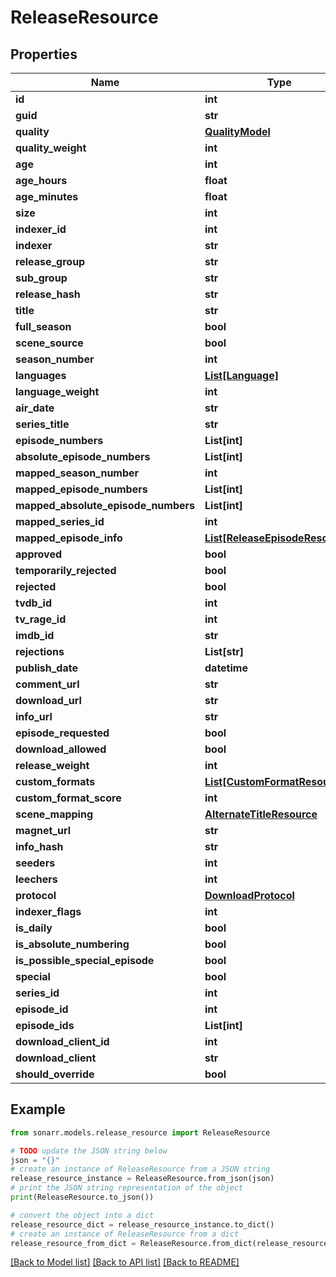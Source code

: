 # ReleaseResource


## Properties

Name | Type | Description | Notes
------------ | ------------- | ------------- | -------------
**id** | **int** |  | [optional] 
**guid** | **str** |  | [optional] 
**quality** | [**QualityModel**](QualityModel.md) |  | [optional] 
**quality_weight** | **int** |  | [optional] 
**age** | **int** |  | [optional] 
**age_hours** | **float** |  | [optional] 
**age_minutes** | **float** |  | [optional] 
**size** | **int** |  | [optional] 
**indexer_id** | **int** |  | [optional] 
**indexer** | **str** |  | [optional] 
**release_group** | **str** |  | [optional] 
**sub_group** | **str** |  | [optional] 
**release_hash** | **str** |  | [optional] 
**title** | **str** |  | [optional] 
**full_season** | **bool** |  | [optional] 
**scene_source** | **bool** |  | [optional] 
**season_number** | **int** |  | [optional] 
**languages** | [**List[Language]**](Language.md) |  | [optional] 
**language_weight** | **int** |  | [optional] 
**air_date** | **str** |  | [optional] 
**series_title** | **str** |  | [optional] 
**episode_numbers** | **List[int]** |  | [optional] 
**absolute_episode_numbers** | **List[int]** |  | [optional] 
**mapped_season_number** | **int** |  | [optional] 
**mapped_episode_numbers** | **List[int]** |  | [optional] 
**mapped_absolute_episode_numbers** | **List[int]** |  | [optional] 
**mapped_series_id** | **int** |  | [optional] 
**mapped_episode_info** | [**List[ReleaseEpisodeResource]**](ReleaseEpisodeResource.md) |  | [optional] 
**approved** | **bool** |  | [optional] 
**temporarily_rejected** | **bool** |  | [optional] 
**rejected** | **bool** |  | [optional] 
**tvdb_id** | **int** |  | [optional] 
**tv_rage_id** | **int** |  | [optional] 
**imdb_id** | **str** |  | [optional] 
**rejections** | **List[str]** |  | [optional] 
**publish_date** | **datetime** |  | [optional] 
**comment_url** | **str** |  | [optional] 
**download_url** | **str** |  | [optional] 
**info_url** | **str** |  | [optional] 
**episode_requested** | **bool** |  | [optional] 
**download_allowed** | **bool** |  | [optional] 
**release_weight** | **int** |  | [optional] 
**custom_formats** | [**List[CustomFormatResource]**](CustomFormatResource.md) |  | [optional] 
**custom_format_score** | **int** |  | [optional] 
**scene_mapping** | [**AlternateTitleResource**](AlternateTitleResource.md) |  | [optional] 
**magnet_url** | **str** |  | [optional] 
**info_hash** | **str** |  | [optional] 
**seeders** | **int** |  | [optional] 
**leechers** | **int** |  | [optional] 
**protocol** | [**DownloadProtocol**](DownloadProtocol.md) |  | [optional] 
**indexer_flags** | **int** |  | [optional] 
**is_daily** | **bool** |  | [optional] 
**is_absolute_numbering** | **bool** |  | [optional] 
**is_possible_special_episode** | **bool** |  | [optional] 
**special** | **bool** |  | [optional] 
**series_id** | **int** |  | [optional] 
**episode_id** | **int** |  | [optional] 
**episode_ids** | **List[int]** |  | [optional] 
**download_client_id** | **int** |  | [optional] 
**download_client** | **str** |  | [optional] 
**should_override** | **bool** |  | [optional] 

## Example

```python
from sonarr.models.release_resource import ReleaseResource

# TODO update the JSON string below
json = "{}"
# create an instance of ReleaseResource from a JSON string
release_resource_instance = ReleaseResource.from_json(json)
# print the JSON string representation of the object
print(ReleaseResource.to_json())

# convert the object into a dict
release_resource_dict = release_resource_instance.to_dict()
# create an instance of ReleaseResource from a dict
release_resource_from_dict = ReleaseResource.from_dict(release_resource_dict)
```
[[Back to Model list]](../README.md#documentation-for-models) [[Back to API list]](../README.md#documentation-for-api-endpoints) [[Back to README]](../README.md)


